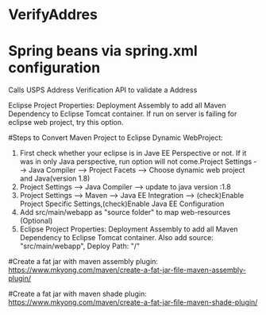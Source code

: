 VerifyAddres
============
# Spring beans via spring.xml configuration

Calls USPS Address Verification API to validate a Address

Eclipse Project Properties: Deployment Assembly to add all Maven Dependency to Eclipse Tomcat container. If run on server is failing for eclipse web project, try this option.

#Steps to Convert Maven Project to Eclipse Dynamic WebProject:
1. First check whether your eclipse is in Jave EE Perspective or not. If it was in only Java perspective, run option will not come.Project Settings --> Java Compiler --> Project Facets --> Choose dynamic web project and Java(version 1.8)
2. Project Settings --> Java Compiler --> update to java version :1.8
3. Project Settings --> Maven --> Java EE Integration --> (check)Enable Project Specific Settings,(check)Enable Java EE Configuration
4. Add src/main/webapp as "source folder" to map web-resources (Optional)
5. Eclipse Project Properties: Deployment Assembly to add all Maven Dependency to Eclipse Tomcat container. Also add source: "src/main/webapp", Deploy Path: "/"

#Create a fat jar with maven assembly plugin:
https://www.mkyong.com/maven/create-a-fat-jar-file-maven-assembly-plugin/

#Create a fat jar with maven shade plugin:
https://www.mkyong.com/maven/create-a-fat-jar-file-maven-shade-plugin/
